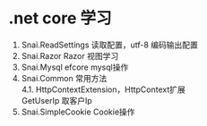 # .net core 学习
1. Snai.ReadSettings 读取配置，utf-8 编码输出配置
2. Snai.Razor Razor 视图学习
3. Snai.Mysql efcore mysql操作
4. Snai.Common 常用方法  
    4.1. HttpContextExtension，HttpContext扩展  
         GetUserIp 取客户Ip
5. Snai.SimpleCookie Cookie操作